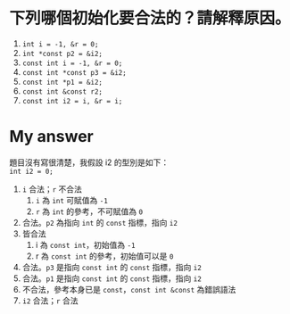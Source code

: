 # 下列哪個初始化要合法的？請解釋原因。

1. `int i = -1, &r = 0;`
2. `int *const p2 = &i2;`
3. `const int i = -1, &r = 0;`
4. `const int *const p3 = &i2;`
5. `const int *p1 = &i2;`
6. `const int &const r2;`
7. `const int i2 = i, &r = i;`

# My answer

題目沒有寫很清楚，我假設 i2 的型別是如下：  
`int i2 = 0;`

1. `i` 合法；`r` 不合法
    1. `i` 為 `int` 可賦值為 `-1`
    2. `r` 為 `int` 的參考，不可賦值為 `0`
2. 合法。`p2` 為指向 `int` 的 `const` 指標，指向 `i2`
3. 皆合法
    1. i 為 `const int`，初始值為 `-1`
    2. r 為 `const int` 的參考，初始值可以是 `0`
4. 合法。`p3` 是指向 `const int` 的 `const` 指標，指向 `i2`
5. 合法。`p1` 是指向 `const int` 的 `const` 指標，指向 `i2`
6. 不合法，參考本身已是 `const`，`const int &const` 為錯誤語法
7. `i2` 合法；`r` 合法